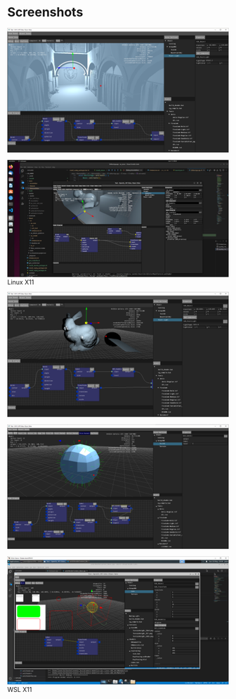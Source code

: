 # Screenshots

![](2020-05-27-Sponza.PNG)

![](2024-03-12%20Linux%20X11.png)
Linux X11

![](2020-05-27%20-%20WaveFrontObj.PNG)

![](2020-05-24%20GEO_Subdiv.PNG)

![](2020-05-10%20WSL.png)
WSL X11

